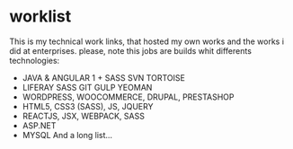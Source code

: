 # worklist
This is my technical work links, that hosted my own works and the works i did at enterprises. please, note this jobs are builds whit differents technologies: 

- JAVA & ANGULAR 1 + SASS SVN TORTOISE
- LIFERAY SASS GIT GULP YEOMAN
- WORDPRESS, WOOCOMMERCE, DRUPAL, PRESTASHOP
- HTML5, CSS3 (SASS), JS, JQUERY
- REACTJS, JSX, WEBPACK, SASS
- ASP.NET
- MYSQL
And a long list...
